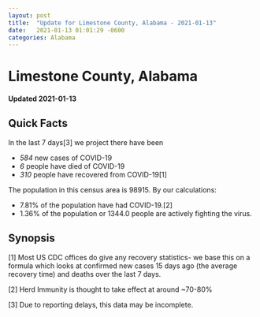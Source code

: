 ```yaml
---
layout: post
title:  "Update for Limestone County, Alabama - 2021-01-13"
date:   2021-01-13 01:01:29 -0600
categories: Alabama
---
```


# Limestone County, Alabama
#### Updated 2021-01-13

## Quick Facts

In the last 7 days[3] we project there have been
- *584* new cases of COVID-19
- *6* people have died of COVID-19
- *310* people have recovered from COVID-19[1]

The population in this census area is 98915. By our calculations:
- 7.81% of the population have had COVID-19.[2]
- 1.36% of the population or 1344.0 people are actively fighting the virus.

## Synopsis




[1] Most US CDC offices do give any recovery statistics- we base this on a formula which looks at confirmed new cases
15 days ago (the average recovery time) and deaths over the last 7 days.

[2] Herd Immunity is thought to take effect at around ~70-80%

[3] Due to reporting delays, this data may be incomplete.
 
    